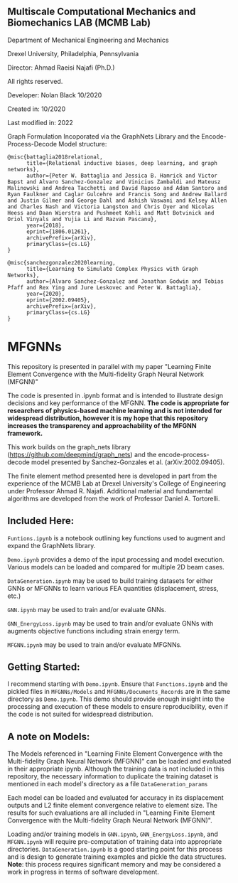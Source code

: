 ## Multiscale Computational Mechanics and Biomechanics LAB (MCMB Lab)
Department of Mechanical Engineering and Mechanics

Drexel University, Philadelphia, Pennsylvania 

Director: Ahmad Raeisi Najafi (Ph.D.)

All rights reserved.

Developer: Nolan Black 10/2020

Created in: 10/2020

Last modified in: 2022

Graph Formulation Incoporated via the GraphNets Library and the Encode-Process-Decode Model structure:

```
@misc{battaglia2018relational,
      title={Relational inductive biases, deep learning, and graph networks}, 
      author={Peter W. Battaglia and Jessica B. Hamrick and Victor Bapst and Alvaro Sanchez-Gonzalez and Vinicius Zambaldi and Mateusz Malinowski and Andrea Tacchetti and David Raposo and Adam Santoro and Ryan Faulkner and Caglar Gulcehre and Francis Song and Andrew Ballard and Justin Gilmer and George Dahl and Ashish Vaswani and Kelsey Allen and Charles Nash and Victoria Langston and Chris Dyer and Nicolas Heess and Daan Wierstra and Pushmeet Kohli and Matt Botvinick and Oriol Vinyals and Yujia Li and Razvan Pascanu},
      year={2018},
      eprint={1806.01261},
      archivePrefix={arXiv},
      primaryClass={cs.LG}
}
```

```
@misc{sanchezgonzalez2020learning,
      title={Learning to Simulate Complex Physics with Graph Networks}, 
      author={Alvaro Sanchez-Gonzalez and Jonathan Godwin and Tobias Pfaff and Rex Ying and Jure Leskovec and Peter W. Battaglia},
      year={2020},
      eprint={2002.09405},
      archivePrefix={arXiv},
      primaryClass={cs.LG}
}
```

# MFGNNs
This repository is presented in parallel with my paper "Learning Finite Element Convergence with the Multi-fidelity Graph Neural Network (MFGNN)"

The code is presented in .ipynb format and is intended to illustrate design decisions and key performance of the MFGNN. **The code is appropriate for researchers of physics-based machine learning and is not intended for widespread distribution, however it is my hope that this repository increases the transparency and approachability of the MFGNN framework.**

This work builds on the graph_nets library (https://github.com/deepmind/graph_nets) and the encode-process-decode model presented by Sanchez-Gonzales et al. (arXiv:2002.09405).

The finite element method presented here is developed in part from the experience of the MCMB Lab at Drexel University's College of Engineering under Professor Ahmad R. Najafi. Additional material and fundamental algorithms are developed from the work of Professor Daniel A. Tortorelli.

## Included Here:
`Funtions.ipynb` is a notebook outlining key functions used to augment and expand the GraphNets library.

`Demo.ipynb` provides a demo of the input processing and model execution. Various models can be loaded and compared for multiple 2D beam cases. 

`DataGeneration.ipynb` may be used to build training datasets for either GNNs or MFGNNs to learn various FEA quantities (displacement, stress, etc.)

`GNN.ipynb` may be used to train and/or evaluate GNNs.

`GNN_EnergyLoss.ipynb` may be used to train and/or evaluate GNNs with augments objective functions including strain energy term. 

`MFGNN.ipynb` may be used to train and/or evaluate MFGNNs. 

## Getting Started:
I recommend starting with `Demo.ipynb`. Ensure that `Functions.ipynb` and the pickled files in `MFGNNs/Models` and `MFGNNs/Documents_Records` are in the same directory as `Demo.ipynb`. This demo should provide enough insight into the processing and execution of these models to ensure reproducibility, even if the code is not suited for widespread distribution.

## A note on Models:
The Models referenced in "Learning Finite Element Convergence with the
Multi-fidelity Graph Neural Network (MFGNN)" can be loaded and evaluated in their appropriate ipynb. Although the training data is not included in this repository, the necessary information to duplicate the training dataset is mentioned in each model's directory as a file `DataGeneration_params`

Each model can be loaded and evaluated for accuracy in its displacement outputs and L2 finite element convergence relative to element size. The results for such evaluations are all included in "Learning Finite Element Convergence with the Multi-fidelity Graph Neural Network (MFGNN)".

Loading and/or training models in `GNN.ipynb`, `GNN_EnergyLoss.ipynb`, and `MFGNN.ipynb` will require pre-computation of training data into appropriate directories. `DataGeneration.ipynb` is a good starting point for this process and is design to generate training examples and pickle the data structures. **Note**: this process requires significant memory and may be considered a work in progress in terms of software development. 


